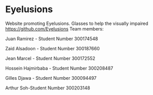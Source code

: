 # Eyelusions
Website promoting Eyelusions. Glasses to help the visually impaired
https://github.com/Eyelusions
Team members:

Juan Ramirez - Student Number 300174548

Zaid Alsadoon - Student Number 300187660

Jean Marcel - Student Number 300172552

Hossein Hajmirbaba - Student Number 300208487

Gilles Djawa - Student Number 300094497

Arthur Soh-Student Number 300203148